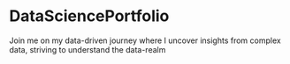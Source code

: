 # DataSciencePortfolio
Join me on my data-driven journey where I uncover insights from complex data, striving to understand the data-realm
